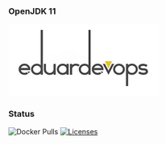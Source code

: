 ### OpenJDK 11

![Logo](./assets/logo.jpg)

### Status
<img alt="Docker Pulls" src="https://img.shields.io/docker/pulls/eduardevops/dockerized-jira8-postgresql" style="max-width:100%;"> <a href="https://www.gnu.org/licenses/gpl-3.0/"> <img alt="Licenses" src="https://img.shields.io/badge/License-GPLv3-blue.svg" style="max-width:100%;"> </a>
